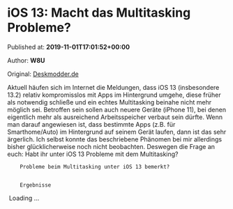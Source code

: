 
# iOS 13: Macht das Multitasking Probleme?

Published at: **2019-11-01T17:01:52+00:00**

Author: **W8U**

Original: [Deskmodder.de](https://www.deskmodder.de/blog/2019/11/01/ios-13-macht-das-multitasking-probleme/)

Aktuell häufen sich im Internet die Meldungen, dass iOS 13 (insbesondere 13.2) relativ kompromisslos mit Apps im Hintergrund umgehe, diese früher als notwendig schließe und ein echtes Multitasking beinahe nicht mehr möglich sei. Betroffen sein sollen auch neuere Geräte (iPhone 11), bei denen eigentlich mehr als ausreichend Arbeitsspeicher verbaut sein dürfte.
Wenn man darauf angewiesen ist, dass bestimmte Apps (z.B. für Smarthome/Auto) im Hintergrund auf seinem Gerät laufen, dann ist das sehr ärgerlich.
Ich selbst konnte das beschriebene Phänomen bei mir allerdings bisher glücklicherweise noch nicht beobachten. Deswegen die Frage an euch: Habt ihr unter iOS 13 Probleme mit dem Multitasking?

        Probleme beim Multitasking unter iOS 13 bemerkt?
      

        Ergebnisse
      
 Loading ...
